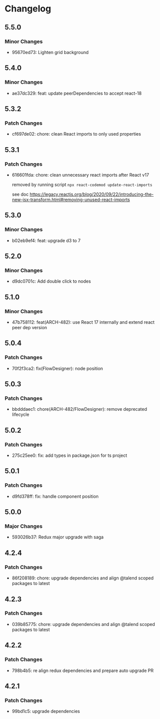 # Changelog

## 5.5.0

### Minor Changes

- 95670ed73: Lighten grid background

## 5.4.0

### Minor Changes

- ae37dc329: feat: update peerDependencies to accept react-18

## 5.3.2

### Patch Changes

- cf697de02: chore: clean React imports to only used properties

## 5.3.1

### Patch Changes

- 616601fda: chore: clean unnecessary react imports after React v17

  removed by running script `npx react-codemod update-react-imports`

  see doc https://legacy.reactjs.org/blog/2020/09/22/introducing-the-new-jsx-transform.html#removing-unused-react-imports

## 5.3.0

### Minor Changes

- b02eb9ef4: feat: upgrade d3 to 7

## 5.2.0

### Minor Changes

- d9dc0701c: Add double click to nodes

## 5.1.0

### Minor Changes

- 47b758112: feat(ARCH-482): use React 17 internally and extend react peer dep version

## 5.0.4

### Patch Changes

- 70f2f3ca2: fix(FlowDesigner): node position

## 5.0.3

### Patch Changes

- bbdddaec1: chore(ARCH-482/FlowDesigner): remove deprecated lifecycle

## 5.0.2

### Patch Changes

- 275c25ee0: fix: add types in package.json for ts project

## 5.0.1

### Patch Changes

- d9fd378ff: fix: handle component position

## 5.0.0

### Major Changes

- 593026b37: Redux major upgrade with saga

## 4.2.4

### Patch Changes

- 86f208189: chore: upgrade dependencies and align @talend scoped packages to latest

## 4.2.3

### Patch Changes

- 039b85775: chore: upgrade dependencies and align @talend scoped packages to latest

## 4.2.2

### Patch Changes

- 798b4b5: re align redux dependencies and prepare auto upgrade PR

## 4.2.1

### Patch Changes

- 99bd1c5: upgrade dependencies
